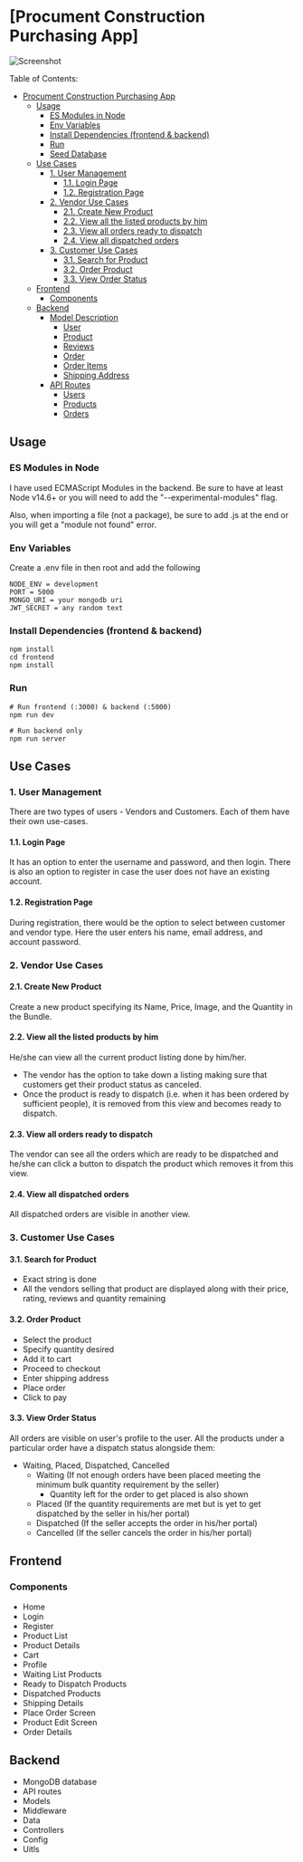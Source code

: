 # [Procument Construction Purchasing App]

![Screenshot](/frontend/public/Screenshot.png)

Table of Contents:
- [Procument Construction Purchasing App](#bulkart---bulk-purchasing-app)
  - [Usage](#usage)
    - [ES Modules in Node](#es-modules-in-node)
    - [Env Variables](#env-variables)
    - [Install Dependencies (frontend & backend)](#install-dependencies-frontend--backend)
    - [Run](#run)
    - [Seed Database](#seed-database)
  - [Use Cases](#use-cases)
    - [1. User Management](#1-user-management)
      - [1.1. Login Page](#11-login-page)
      - [1.2. Registration Page](#12-registration-page)
    - [2. Vendor Use Cases](#2-vendor-use-cases)
      - [2.1. Create New Product](#21-create-new-product)
      - [2.2. View all the listed products by him](#22-view-all-the-listed-products-by-him)
      - [2.3. View all orders ready to dispatch](#23-view-all-orders-ready-to-dispatch)
      - [2.4. View all dispatched orders](#24-view-all-dispatched-orders)
    - [3. Customer Use Cases](#3-customer-use-cases)
      - [3.1. Search for Product](#31-search-for-product)
      - [3.2. Order Product](#32-order-product)
      - [3.3. View Order Status](#33-view-order-status)
  - [Frontend](#frontend)
    - [Components](#components)
  - [Backend](#backend)
    - [Model Description](#model-description)
      - [User](#user)
      - [Product](#product)
      - [Reviews](#reviews)
      - [Order](#order)
      - [Order Items](#order-items)
      - [Shipping Address](#shipping-address)
    - [API Routes](#api-routes)
      - [Users](#users)
      - [Products](#products)
      - [Orders](#orders)

## Usage

### ES Modules in Node

I have used ECMAScript Modules in the backend. Be sure to have at least Node v14.6+ or you will need to add the "--experimental-modules" flag.

Also, when importing a file (not a package), be sure to add .js at the end or you will get a "module not found" error.

### Env Variables

Create a .env file in then root and add the following

```
NODE_ENV = development
PORT = 5000
MONGO_URI = your mongodb uri
JWT_SECRET = any random text
```

### Install Dependencies (frontend & backend)

```
npm install
cd frontend
npm install
```

### Run

```
# Run frontend (:3000) & backend (:5000)
npm run dev

# Run backend only
npm run server
```

## Use Cases

### 1. User Management

There are two types of users - Vendors and Customers. Each of them have their own use-cases.

#### 1.1. Login Page

It has an option to enter the username and password, and then login. There is also an option to register in case the user does not have an existing account.

#### 1.2. Registration Page

During registration, there would be the option to select between customer and vendor type. Here the user enters his name, email address, and account password.

### 2. Vendor Use Cases

#### 2.1. Create New Product

Create a new product specifying its Name, Price, Image, and the Quantity in the Bundle.

#### 2.2. View all the listed products by him

He/she can view all the current product listing done by him/her.

- The vendor has the option to take down a listing making sure that customers get their product status as canceled.
- Once the product is ready to dispatch (i.e. when it has been ordered by sufficient people), it is removed from this view and becomes ready to dispatch.

#### 2.3. View all orders ready to dispatch

The vendor can see all the orders which are ready to be dispatched and he/she can click a button to dispatch the product which removes it from this view.

#### 2.4. View all dispatched orders

All dispatched orders are visible in another view.

### 3. Customer Use Cases

#### 3.1. Search for Product

- Exact string is done
- All the vendors selling that product are displayed along with their price, rating, reviews and quantity remaining

#### 3.2. Order Product

- Select the product
- Specify quantity desired
- Add it to cart
- Proceed to checkout
- Enter shipping address
- Place order
- Click to pay

#### 3.3. View Order Status

All orders are visible on user's profile to the user. All the products under a particular order have a dispatch status alongside them:
- Waiting, Placed, Dispatched, Cancelled
  - Waiting (If not enough orders have been placed meeting the minimum bulk quantity requirement by the seller)
    - Quantity left for the order to get placed is also shown
  - Placed (If the quantity requirements are met but is yet to get dispatched by the seller in his/her portal)
  - Dispatched (If the seller accepts the order in his/her portal)
  - Cancelled (If the seller cancels the order in his/her portal)

## Frontend

### Components

- Home
- Login
- Register
- Product List
- Product Details
- Cart
- Profile
- Waiting List Products
- Ready to Dispatch Products
- Dispatched Products
- Shipping Details
- Place Order Screen
- Product Edit Screen
- Order Details

## Backend

- MongoDB database
- API routes
- Models
- Middleware
- Data
- Controllers
- Config
- Uitls

